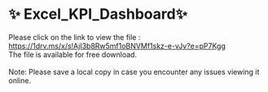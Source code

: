 # ✨ Excel_KPI_Dashboard✨ 

Please click on the link to view the file :<br> 
 https://1drv.ms/x/s!AjI3b8Rw5mf1oBNVMf1skz-e-vJv?e=pP7Kgg <br> 
The file is available for free download.<br> 
<br> 
Note: Please save a local copy in case you encounter any issues viewing it online.

